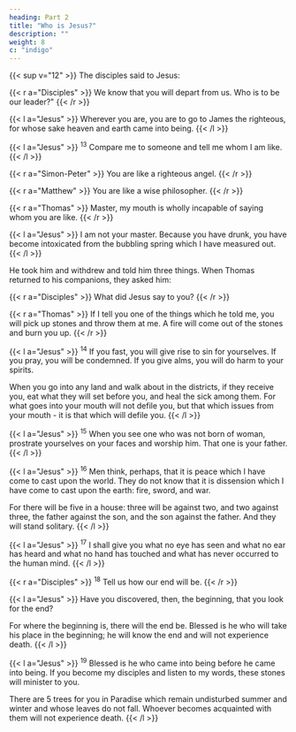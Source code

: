 ```yaml
---
heading: Part 2
title: "Who is Jesus?" 
description: ""
weight: 8
c: "indigo"
---
```



{{< sup v="12" >}}  The disciples said to Jesus:

{{< r a="Disciples" >}}
We know that you will depart from us. Who is to be our leader?"
{{< /r >}} 

{{< l a="Jesus" >}}
Wherever you are, you are to go to James the righteous, for whose sake heaven and earth came into being.
{{< /l >}}


{{< l a="Jesus" >}}
<sup>13</sup> Compare me to someone and tell me whom I am like.
{{< /l >}}


{{< r a="Simon-Peter" >}} 
You are like a righteous angel.
{{< /r >}}

{{< r a="Matthew" >}}
You are like a wise philosopher.
{{< /r >}}

{{< r a="Thomas" >}}
Master, my mouth is wholly incapable of saying whom you are like.
{{< /r >}}

{{< l a="Jesus" >}}
I am not your master. Because you have drunk, you have become intoxicated from the bubbling spring which I have measured out.
{{< /l >}}

He took him and withdrew and told him three things. When Thomas returned to his companions, they asked him:

{{< r a="Disciples" >}}
What did Jesus say to you?
{{< /r >}}

{{< r a="Thomas" >}}
If I tell you one of the things which he told me, you will pick up stones and throw them at me. A fire will come out of the stones and burn you up.
{{< /r >}}


{{< l a="Jesus" >}}
<sup>14</sup> If you fast, you will give rise to sin for yourselves. If you pray, you will be condemned. If you give alms, you will do harm to your spirits.

When you go into any land and walk about in the districts, if they receive you, eat what they will set before you, and heal the sick among them. For what goes into your mouth will not defile you, but that which issues from your mouth - it is that which will defile you.
{{< /l >}}


{{< l a="Jesus" >}}
<sup>15</sup> When you see one who was not born of woman, prostrate yourselves on your faces and worship him. That one is your father.
{{< /l >}}



{{< l a="Jesus" >}}
<sup>16</sup> Men think, perhaps, that it is peace which I have come to cast upon the world. They do not know that it is dissension which I have come to cast upon the earth: fire, sword, and war. 

For there will be five in a house: three will be against two, and two against three, the father against the son, and the son against the father. And they will
stand solitary.
{{< /l >}}


{{< l a="Jesus" >}}
<sup>17</sup> I shall give you what no eye has seen and what no ear has heard and what no hand has touched and what has never occurred to the human mind.
{{< /l >}}



{{< r a="Disciples" >}}
<sup>18</sup> Tell us how our end will be.
{{< /r >}}

{{< l a="Jesus" >}}
Have you discovered, then, the beginning, that you look for the end? 

For where the beginning is, there will the end be. Blessed is he who will take his place in the beginning; he will know the end and will not experience death.
{{< /l >}}


{{< l a="Jesus" >}}
<sup>19</sup> Blessed is he who came into being before he came into being. If you become my disciples and listen to my words, these stones will minister to you. 

There are 5 trees for you in Paradise which remain undisturbed summer and winter and whose leaves do not fall. Whoever becomes acquainted with them will not experience death.
{{< /l >}}


